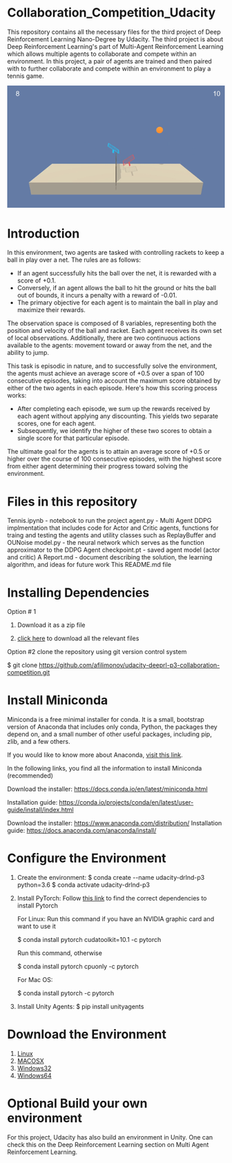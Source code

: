 # Collaboration_Competition_Udacity
This repository contains all the necessary files for the third project of Deep Reinforcement Learning Nano-Degree by Udacity. The third project is about Deep Reinforcement Learning's part of Multi-Agent Reinforcement Learning which allows
multiple agents to collaborate and compete within an environment. In this project, a pair of agents are trained and then paired with to further collaborate and compete within an environment to play a tennis game. 

![42135619-d90f2f28-7d12-11e8-8823-82b970a54d7e](https://github.com/SAMNaqvi1212/Collaboration_Competition_Udacity/blob/main/01.gif)     

# Introduction
In this environment, two agents are tasked with controlling rackets to keep a ball in play over a net. The rules are as follows:

- If an agent successfully hits the ball over the net, it is rewarded with a score of +0.1.
- Conversely, if an agent allows the ball to hit the ground or hits the ball out of bounds, it incurs a penalty with a reward of -0.01.
- The primary objective for each agent is to maintain the ball in play and maximize their rewards.

The observation space is composed of 8 variables, representing both the position and velocity of the ball and racket. Each agent receives its own set of local observations. Additionally, there are two continuous actions available to the agents: movement toward or away from the net, and the ability to jump.

This task is episodic in nature, and to successfully solve the environment, the agents must achieve an average score of +0.5 over a span of 100 consecutive episodes, taking into account the maximum score obtained by either of the two agents in each episode. Here's how this scoring process works:

- After completing each episode, we sum up the rewards received by each agent without applying any discounting. This yields two separate scores, one for each agent.
- Subsequently, we identify the higher of these two scores to obtain a single score for that particular episode.

The ultimate goal for the agents is to attain an average score of +0.5 or higher over the course of 100 consecutive episodes, with the highest score from either agent determining their progress toward solving the environment.


# Files in this repository
Tennis.ipynb - notebook to run the project
agent.py - Multi Agent DDPG implmentation that includes code for Actor and Critic agents, functions for traing and testing the agents and utility classes such as ReplayBuffer and OUNoise
model.py - the neural network which serves as the function approximator to the DDPG Agent
checkpoint.pt - saved agent model (actor and critic)
A Report.md - document describing the solution, the learning algorithm, and ideas for future work
This README.md file

# Installing Dependencies
Option # 1
1) Download it as a zip file
   
2) [click here](https://github.com/ekaakurniawan/DRLND/tree/master/p3_collab-compet) to download all the relevant files

   
Option #2
clone the repository using git version control system

$ git clone https://github.com/afilimonov/udacity-deeprl-p3-collaboration-competition.git


# Install Miniconda
Miniconda is a free minimal installer for conda. It is a small, bootstrap version of Anaconda that includes only conda, Python, the packages they depend on, and a small number of other useful packages, including pip, zlib, and a few others.

If you would like to know more about Anaconda, [visit this link](https://www.anaconda.com/).


In the following links, you find all the information to install Miniconda (recommended)

Download the installer:  https://docs.conda.io/en/latest/miniconda.html

Installation guide: https://conda.io/projects/conda/en/latest/user-guide/install/index.html

Download the installer: https://www.anaconda.com/distribution/
Installation guide:  https://docs.anaconda.com/anaconda/install/

# Configure the Environment
1. Create the environment:
   $ conda create --name udacity-drlnd-p3 python=3.6
   $ conda activate udacity-drlnd-p3
2. Install PyTorch:
   Follow [this link](https://pytorch.org/get-started/locally/) to find the correct dependencies to install Pytorch

   For Linux:
   Run this command if you have an NVIDIA graphic card and want to use it
     
   $ conda install pytorch cudatoolkit=10.1 -c pytorch

   Run this command, otherwise
   
   $ conda install pytorch cpuonly -c pytorch

   For Mac OS:
   
   $ conda install pytorch -c pytorch

 4. Install Unity Agents:
    $ pip install unityagents

# Download the Environment

1) [Linux](https://learn.udacity.com/nanodegrees/nd893/parts/cd1764/lessons/f3f81a69-a3b4-4607-bf18-24b10e0d136a/concepts/89f15922-056f-4aed-bb8d-438503b48731)
2) [MACOSX](https://learn.udacity.com/nanodegrees/nd893/parts/cd1764/lessons/f3f81a69-a3b4-4607-bf18-24b10e0d136a/concepts/89f15922-056f-4aed-bb8d-438503b48731)
3) [Windows32](https://learn.udacity.com/nanodegrees/nd893/parts/cd1764/lessons/f3f81a69-a3b4-4607-bf18-24b10e0d136a/concepts/89f15922-056f-4aed-bb8d-438503b48731)
4) [Windows64](https://learn.udacity.com/nanodegrees/nd893/parts/cd1764/lessons/f3f81a69-a3b4-4607-bf18-24b10e0d136a/concepts/89f15922-056f-4aed-bb8d-438503b48731)

# Optional Build your own environment
For this project, Udacity has also build an environment in Unity. One can check this on the Deep Reinforcement Learning section on Multi Agent Reinforcement Learning. 

